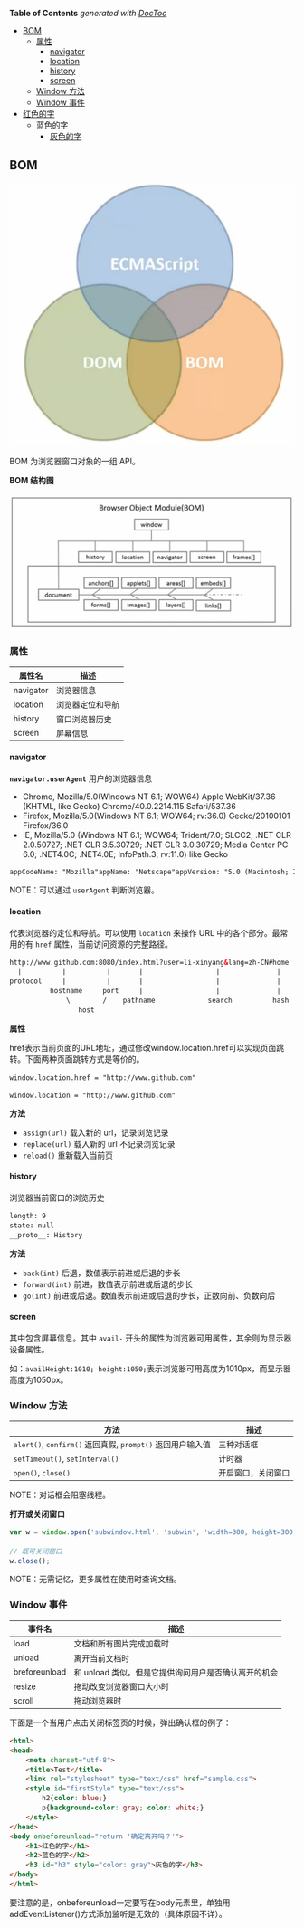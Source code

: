 <!-- START doctoc generated TOC please keep comment here to allow auto update -->
<!-- DON'T EDIT THIS SECTION, INSTEAD RE-RUN doctoc TO UPDATE -->
**Table of Contents**  *generated with [DocToc](https://github.com/thlorenz/doctoc)*

  - [BOM](#bom)
    - [属性](#%E5%B1%9E%E6%80%A7)
      - [navigator](#navigator)
      - [location](#location)
      - [history](#history)
      - [screen](#screen)
    - [Window 方法](#window-%E6%96%B9%E6%B3%95)
    - [Window 事件](#window-%E4%BA%8B%E4%BB%B6)
- [红色的字](#%E7%BA%A2%E8%89%B2%E7%9A%84%E5%AD%97)
  - [蓝色的字](#%E8%93%9D%E8%89%B2%E7%9A%84%E5%AD%97)
    - [灰色的字](#%E7%81%B0%E8%89%B2%E7%9A%84%E5%AD%97)

<!-- END doctoc generated TOC please keep comment here to allow auto update -->

## BOM

![](../img/B/bom-intro.jpg)

BOM 为浏览器窗口对象的一组 API。

**BOM 结构图**

![](../img/B/bom-structure.jpg)

### 属性

|属性名|描述|
|------|----|
|navigator|浏览器信息|
|location|浏览器定位和导航|
|history|窗口浏览器历史|
|screen|屏幕信息|

#### navigator

**`navigator.userAgent`** 用户的浏览器信息

- Chrome, Mozilla/5.0(Windows NT 6.1; WOW64) Apple WebKit/37.36 (KHTML, like Gecko) Chrome/40.0.2214.115 Safari/537.36
- Firefox, Mozilla/5.0(Windows NT 6.1; WOW64; rv:36.0) Gecko/20100101 Firefox/36.0
- IE, Mozilla/5.0 (Windows NT 6.1; WOW64; Trident/7.0; SLCC2; .NET CLR 2.0.50727; .NET CLR 3.5.30729; .NET CLR 3.0.30729; Media Center PC 6.0; .NET4.0C; .NET4.0E; InfoPath.3; rv:11.0) like Gecko

```html
appCodeName: "Mozilla"appName: "Netscape"appVersion: "5.0 (Macintosh; Intel Mac OS X 10_10_3) AppleWebKit/537.36 (KHTML, like Gecko) Chrome/43.0.2357.124 Safari/537.36"cookieEnabled: truedoNotTrack: "1"geolocation: GeolocationhardwareConcurrency: 8language: "en-US"languages: Array[4]maxTouchPoints: 0mimeTypes: MimeTypeArrayonLine: truepermissions: Permissionsplatform: "MacIntel"plugins: PluginArrayproduct: "Gecko"productSub: "20030107"serviceWorker: ServiceWorkerContaineruserAgent: "Mozilla/5.0 (Macintosh; Intel Mac OS X 10_10_3) AppleWebKit/537.36 (KHTML, like Gecko) Chrome/43.0.2357.124 Safari/537.36"vendor: "Google Inc."vendorSub: ""webkitPersistentStorage: DeprecatedStorageQuotawebkitTemporaryStorage: DeprecatedStorageQuota__proto__: Navigator
```

NOTE：可以通过 `userAgent` 判断浏览器。

#### location

代表浏览器的定位和导航。可以使用 `location` 来操作 URL 中的各个部分。最常用的有 `href` 属性，当前访问资源的完整路径。

```html
http://www.github.com:8080/index.html?user=li-xinyang&lang=zh-CN#home
  |          |          |       |                  |              |
protocol     |          |       |                  |              |
          hostname     port     |                  |              |
              \        /    pathname             search          hash
                 host
```

**属性**

href表示当前页面的URL地址，通过修改window.location.href可以实现页面跳转。下面两种页面跳转方式是等价的。

`window.location.href = "http://www.github.com"`

`window.location = "http://www.github.com"`

**方法**

- `assign(url)` 载入新的 url，记录浏览记录
- `replace(url)` 载入新的 url 不记录浏览记录
- `reload()` 重新载入当前页


#### history

浏览器当前窗口的浏览历史

```html
length: 9
state: null 
__proto__: History
```

**方法**

- `back(int)` 后退，数值表示前进或后退的步长
- `forward(int)` 前进，数值表示前进或后退的步长
- `go(int)` 	前进或后退。数值表示前进或后退的步长，正数向前、负数向后

#### screen

其中包含屏幕信息。其中 `avail-` 开头的属性为浏览器可用属性，其余则为显示器设备属性。   

如：`availHeight:1010; height:1050;`表示浏览器可用高度为1010px，而显示器高度为1050px。

### Window 方法

|方法|描述|
|----|----|
|`alert()`, `confirm()` 返回真假, `prompt()` 返回用户输入值| 三种对话框|
|`setTimeout()`, `setInterval()`| 计时器|
|`open()`, `close()`| 开启窗口，关闭窗口|

NOTE：对话框会阻塞线程。

**打开或关闭窗口**

```javascript
var w = window.open('subwindow.html', 'subwin', 'width=300, height=300, status=yes, resizable=yes');

// 既可关闭窗口
w.close();
```

NOTE：无需记忆，更多属性在使用时查询文档。

### Window 事件

|事件名|描述|
|------|----|
|load|文档和所有图片完成加载时|
|unload|离开当前文档时|
|breforeunload|和 unload 类似，但是它提供询问用户是否确认离开的机会|
|resize|拖动改变浏览器窗口大小时|
|scroll|拖动浏览器时|

下面是一个当用户点击关闭标签页的时候，弹出确认框的例子：

```html
<html>
<head>
    <meta charset="utf-8">
    <title>Test</title>
    <link rel="stylesheet" type="text/css" href="sample.css">
    <style id="firstStyle" type="text/css">
        h2{color: blue;}
        p{background-color: gray; color: white;}
    </style>
</head>
<body onbeforeunload="return '确定离开吗？'">
	<h1>红色的字</h1>
    <h2>蓝色的字</h2>
    <h3 id="h3" style="color: gray">灰色的字</h3>
</body>
</html>
```

要注意的是，onbeforeunload一定要写在body元素里，单独用addEventListener()方式添加监听是无效的（具体原因不详）。
